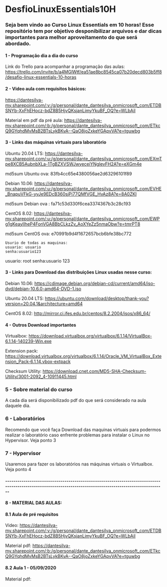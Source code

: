 # DesfioLinuxEssentials10H

### Seja bem vindo ao Curso Linux Essentials em 10 horas! Esse repositório tem por objetivo desponibilizar arquivos e dar dicas importantes para melhor aproveitamento do que será abordado.

#### 1 - Programação dia a dia do curso

Link do Trello para acompanhar a programação das aulas: https://trello.com/invite/b/a4MGlWtf/ea51ae8bc8545ca07b20decd803b5ff8/desafio-linux-essentials-10-horas

#### 2 - Video aula com requisitos básicos: 

https://dantesilva-my.sharepoint.com/:v:/g/personal/dante_dantesilva_onmicrosoft_com/ETDBSNYb-XxFhEHocz-bdZ8B5HjvQKsjanLimyYkuBF_OQ?e=WLbAiI

Material em pdf da pré aula: https://dantesilva-my.sharepoint.com/:b:/g/personal/dante_dantesilva_onmicrosoft_com/ETkcQ9GYqhdMvMsB2BTsLykBKvA--QaO8joZxkeYGApvVA?e=tguwbg

#### 3 - Links das máquinas virtuais para laboratório

Ubuntu 20.04 LTS:  https://dantesilva-my.sharepoint.com/:u:/g/personal/dante_dantesilva_onmicrosoft_com/EXmTpe8XCB5AubnbXLa-1TgBZXVSWJwyeceiYNglevFH2A?e=eXGm4e

md5sum Ubuntu ova: 83fb4cc65e4380056ae2d63296101f89 

Debian 10.06: https://dantesilva-my.sharepoint.com/:u:/g/personal/dante_dantesilva_onmicrosoft_com/EVHE_BnapuVFkG-yvJe9EDcB360sjPi77QMfVGE_HvAz8A?e=8A0ZKI

md5sum Debian ova : fa71c53d330f6cea3374367b3c28c193

CentOS 8.02: https://dantesilva-my.sharepoint.com/:u:/g/personal/dante_dantesilva_onmicrosoft_com/EWPg1gKeaylIheP4FonVGA8BbCLkzZv_AoXYeZz5nmaObw?e=tmrPT8

md5sum CentOS ova: e70991b9d4f1672657bcb6bfe38bc772

    Usurio de todas as maquinas:
    usuario: usuario
    senha:usuario123

usuario: root
senha:usuario 123

#### 3 - Links para Download das distribuições Linux usadas nesse curso:
 
Debian 10.06: https://cdimage.debian.org/debian-cd/current/amd64/iso-dvd/debian-10.6.0-amd64-DVD-1.iso

Ubuntu 20.04 LTS: https://ubuntu.com/download/desktop/thank-you?version=20.04.1&architecture=amd64

CentOS 8.02: http://mirror.ci.ifes.edu.br/centos/8.2.2004/isos/x86_64/

#### 4 - Outros Download importantes

Virtualbox: https://download.virtualbox.org/virtualbox/6.1.14/VirtualBox-6.1.14-140239-Win.exe

Extension pack: https://download.virtualbox.org/virtualbox/6.1.14/Oracle_VM_VirtualBox_Extension_Pack-6.1.14.vbox-extpack

Checksum Utility: https://download.cnet.com/MD5-SHA-Checksum-Utility/3001-2092_4-10911445.html

### 5 - Sobre material do curso

A cada dia será disponibilizado pdf do que será considerado na aula daquele dia. 

### 6 - Laboratórios

Recomendo que você faça Download das maquinas virtuais para podermos realizar o laboratório caso enfrente problemas para instalar o Linux no Hypervisor. Veja ponto 3

### 7 - Hypervisor

Usaremos para fazer os laboratórios nas máquinas virtuais o Virtualbox. Veja ponto 4

#### ----------------------------------------------------------------------------------------------------------------------------------------------------------

#### 8 - MATERIAL DAS AULAS:

#### 8.1 Aula de pré requisitos

   Video: https://dantesilva-my.sharepoint.com/:v:/g/personal/dante_dantesilva_onmicrosoft_com/ETDBSNYb-XxFhEHocz-bdZ8B5HjvQKsjanLimyYkuBF_OQ?e=WLbAiI

   Material pdf: https://dantesilva-my.sharepoint.com/:b:/g/personal/dante_dantesilva_onmicrosoft_com/ETkcQ9GYqhdMvMsB2BTsLykBKvA--QaO8joZxkeYGApvVA?e=tguwbg

#### 8.2 Aula 1 - 05/09/2020

   Material pdf: 
